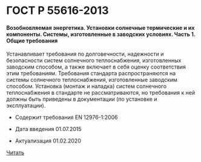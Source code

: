 # ГОСТ Р 55616-2013

#### Возобновляемая энергетика. Установки солнечные термические и их компоненты. Системы, изготовленные в заводских условиях. Часть 1. Общие требования 

Устанавливает требования по долговечности, надежности и безопасности систем солнечного теплоснабжения, изготовленных заводским способом, а также включает в себя оценку соответствия этим требованиям. Требования стандарта распространяются на системы солнечного теплоснабжения, изготовленные заводским способом. Установка (монтаж и наладка) систем солнечного теплоснабжения в стандарте не рассматриваются, но требования к ней должны быть приведены в документации (по установке и эксплуатации).

- Содержит требования EN 12976-1:2006

- Дата введения	01.07.2015
- Актуализация	01.02.2020

<a href="~/files/55616-2013.pdf" onclick="openPdf('55616-2013.pdf', 'application/pdf');">Читать</a>